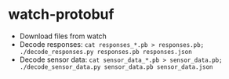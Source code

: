 watch-protobuf
==============

 - Download files from watch
 - Decode responses: `cat responses_*.pb > responses.pb; ./decode_responses.py responses.pb responses.json`
 - Decode sensor data: `cat sensor_data_*.pb > sensor_data.pb; ./decode_sensor_data.py sensor_data.pb sensor_data.json`
